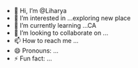 - 👋 Hi, I’m @Liharya
- 👀 I’m interested in ...exploring new place 
- 🌱 I’m currently learning ...CA
- 💞️ I’m looking to collaborate on ...
- 📫 How to reach me ...
- 😄 Pronouns: ...
- ⚡ Fun fact: ...

<!---
Liharya/Liharya is a ✨ special ✨ repository because its `README.md` (this file) appears on your GitHub profile.
You can click the Preview link to take a look at your changes.
--->
